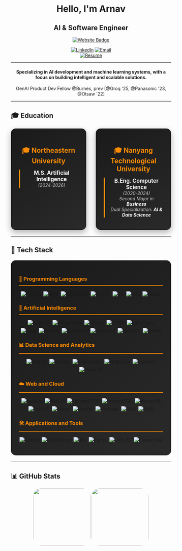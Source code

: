 <div align="center">

# Hello, I'm Arnav
## AI & Software Engineer

<a href="https://arnavjaiswal.com" target="_blank">
  <img src="https://img.shields.io/badge/🚀_Portfolio_Website-arnavjaiswal.com-FF8C00?style=for-the-badge&logo=firefox&logoColor=white&labelColor=000000" alt="Website Badge" />
</a>

[![LinkedIn](https://img.shields.io/badge/linkedin-%230077B5.svg?style=for-the-badge&logo=linkedin&logoColor=white)](https://linkedin.com/in/arnavjaiswal) [![Email](https://img.shields.io/badge/gmail-%23EA4335.svg?style=for-the-badge&logo=gmail&logoColor=white)](mailto:arnavjaiswal140@gmail.com) \
[![Resume](https://img.shields.io/badge/📄_Resume-000000?style=for-the-badge&logo=adobe&logoColor=white&labelColor=000000)](https://drive.google.com/file/d/1HME013qBXntgaT-tZ5tjjRsSVT7wx9Je/view?usp=drive_link)

---

</div>

<div align="center">
  
#### Specializing in AI development and machine learning systems, with a focus on building intelligent and scalable solutions.
GenAI Product Dev Fellow @Burnes, prev [@Groq '25, @Panasonic '23, @Otsaw '22]

---

</div>

## 🎓 Education

<div align="center" style="display: flex; justify-content: space-around; width: 100%; margin: 20px 0; gap: 30px;">
  <div style="width: 45%; background: linear-gradient(145deg, #1a1a1a, #2a2a2a); padding: 25px; border-radius: 15px; box-shadow: 0 8px 20px rgba(0,0,0,0.3); transition: transform 0.3s ease;">
    <h3 style="color: #FF8C00; margin-bottom: 15px; font-size: 1.5em;">🎓 Northeastern University</h3>
    <div style="border-left: 4px solid #FF8C00; padding-left: 15px;">
      <p><strong style="color: #ffffff; font-size: 1.2em;">M.S. Artificial Intelligence</strong><br/>
      <em style="color: #cccccc;">(2024-2026)</em></p>
    </div>
  </div>
  
  <div style="width: 45%; background: linear-gradient(145deg, #1a1a1a, #2a2a2a); padding: 25px; border-radius: 15px; box-shadow: 0 8px 20px rgba(0,0,0,0.3); transition: transform 0.3s ease;">
    <h3 style="color: #FF8C00; margin-bottom: 15px; font-size: 1.5em;">🎓 Nanyang Technological University</h3>
    <div style="border-left: 4px solid #FF8C00; padding-left: 15px;">
      <p><strong style="color: #ffffff; font-size: 1.2em;">B.Eng. Computer Science</strong><br/>
      <em style="color: #cccccc;">(2020-2024)</em><br/>
      <em style="color: #cccccc;">Second Major in <strong style="color: #ffffff;">Business</strong></em><br/>
      <em style="color: #cccccc;">Dual Specialization: <strong style="color: #ffffff;">AI & Data Science</strong></em></p>
    </div>
  </div>
</div>

---

## 🔧 Tech Stack

<div style="background: linear-gradient(145deg, #1a1a1a, #2a2a2a); padding: 25px; border-radius: 15px; margin: 20px 0;">
  <h3 style="color: #FF8C00; border-bottom: 2px solid #FF8C00; padding-bottom: 10px;">🚀 Programming Languages</h3>
  <div style="display: flex; flex-wrap: wrap; gap: 8px; margin: 15px 0;justify-content: center;">
<img src="https://img.shields.io/badge/python-%233776AB.svg?style=for-the-badge&logo=python&logoColor=white" alt="Python" />
<img src="https://img.shields.io/badge/java-%23007396.svg?style=for-the-badge&logo=java&logoColor=white" alt="Java" />
<img src="https://img.shields.io/badge/javascript-%23F7DF1E.svg?style=for-the-badge&logo=javascript&logoColor=black" alt="JavaScript" />
<img src="https://img.shields.io/badge/c++-%2300599C.svg?style=for-the-badge&logo=c%2B%2B&logoColor=white" alt="C/C++" />
<img src="https://img.shields.io/badge/csharp-%23239120.svg?style=for-the-badge&logo=c-sharp&logoColor=white" alt="C#" />
<img src="https://img.shields.io/badge/sql-%234479A1.svg?style=for-the-badge&logo=mysql&logoColor=white" alt="SQL" />
<img src="https://img.shields.io/badge/flutter-%2302569B.svg?style=for-the-badge&logo=flutter&logoColor=white" alt="Flutter" />
  </div>

  <h3 style="color: #FF8C00; border-bottom: 2px solid #FF8C00; padding-bottom: 10px; margin-top: 25px;">🤖 Artificial Intelligence</h3>
  <div style="display: flex; flex-wrap: wrap; gap: 8px; margin: 15px 0; justify-content: center;">
<img src="https://img.shields.io/badge/pytorch-%23EE4C2C.svg?style=for-the-badge&logo=pytorch&logoColor=white" alt="PyTorch" />
<img src="https://img.shields.io/badge/tensorflow-%23FF6F00.svg?style=for-the-badge&logo=tensorflow&logoColor=white" alt="TensorFlow" />
<img src="https://img.shields.io/badge/ollama-%2316A5F3.svg?style=for-the-badge&logo=ollama&logoColor=white" alt="Ollama" />
<img src="https://img.shields.io/badge/cuda-%2376B900.svg?style=for-the-badge&logo=nvidia&logoColor=white" alt="CUDA" />
<img src="https://img.shields.io/badge/langchain-%23000000.svg?style=for-the-badge&logo=chainlink&logoColor=white" alt="LangChain" />
<img src="https://img.shields.io/badge/groq-%23000000.svg?style=for-the-badge&logo=groq&logoColor=white" alt="Groq" />
<img src="https://img.shields.io/badge/cohere-%23000000.svg?style=for-the-badge&logo=cohere&logoColor=white" alt="Cohere" />
<img src="https://img.shields.io/badge/supabase-%233ECF8E.svg?style=for-the-badge&logo=supabase&logoColor=white" alt="Supabase" />
<img src="https://img.shields.io/badge/pinecone-%23000000.svg?style=for-the-badge&logo=pinecone&logoColor=white" alt="Pinecone" />
<img src="https://img.shields.io/badge/opencv-%235C3EE8.svg?style=for-the-badge&logo=opencv&logoColor=white" alt="OpenCV" />
<img src="https://img.shields.io/badge/onnx-%23005CED.svg?style=for-the-badge&logo=onnx&logoColor=white" alt="ONNX" />
  </div>

  <h3 style="color: #FF8C00; border-bottom: 2px solid #FF8C00; padding-bottom: 10px; margin-top: 25px; ">📊 Data Science and Analytics</h3>
  <div style="display: flex; flex-wrap: wrap; gap: 8px; margin: 15px 0;justify-content: center;">
<img src="https://img.shields.io/badge/numpy-%23013243.svg?style=for-the-badge&logo=numpy&logoColor=white" alt="NumPy" />
<img src="https://img.shields.io/badge/pandas-%23150458.svg?style=for-the-badge&logo=pandas&logoColor=white" alt="Pandas" />
<img src="https://img.shields.io/badge/scikit--learn-%23F7931E.svg?style=for-the-badge&logo=scikit-learn&logoColor=white" alt="Scikit-learn" />
<img src="https://img.shields.io/badge/matplotlib-%2311557C.svg?style=for-the-badge&logo=python&logoColor=white" alt="Matplotlib" />
<img src="https://img.shields.io/badge/seaborn-%233776AB.svg?style=for-the-badge&logo=python&logoColor=white" alt="Seaborn" />
<img src="https://img.shields.io/badge/power%20bi-%23F2C811.svg?style=for-the-badge&logo=power-bi&logoColor=black" alt="Power BI" />
  </div>

  <h3 style="color: #FF8C00; border-bottom: 2px solid #FF8C00; padding-bottom: 10px; margin-top: 25px;">☁️ Web and Cloud</h3>
  <div style="display: flex; flex-wrap: wrap; gap: 8px; margin: 15px 0;justify-content: center;">
<img src="https://img.shields.io/badge/node.js-%23339933.svg?style=for-the-badge&logo=node.js&logoColor=white" alt="Node.js" />
<img src="https://img.shields.io/badge/next.js-%23000000.svg?style=for-the-badge&logo=next.js&logoColor=white" alt="Next.js" />
<img src="https://img.shields.io/badge/tailwind%20css-%2338B2AC.svg?style=for-the-badge&logo=tailwind-css&logoColor=white" alt="Tailwind CSS" />
<img src="https://img.shields.io/badge/postgresql-%23336791.svg?style=for-the-badge&logo=postgresql&logoColor=white" alt="PostgreSQL" />
<img src="https://img.shields.io/badge/mongodb-%2347A248.svg?style=for-the-badge&logo=mongodb&logoColor=white" alt="MongoDB" />
<img src="https://img.shields.io/badge/fastapi-%23009688.svg?style=for-the-badge&logo=fastapi&logoColor=white" alt="FastAPI" />
<img src="https://img.shields.io/badge/vercel-%23000000.svg?style=for-the-badge&logo=vercel&logoColor=white" alt="Vercel" />
<img src="https://img.shields.io/badge/docker-%232496ED.svg?style=for-the-badge&logo=docker&logoColor=white" alt="Docker" />
<img src="https://img.shields.io/badge/firebase-%23FFCA28.svg?style=for-the-badge&logo=firebase&logoColor=black" alt="Firebase" />
<img src="https://img.shields.io/badge/gcp-%234285F4.svg?style=for-the-badge&logo=google-cloud&logoColor=white" alt="GCP" />
<img src="https://img.shields.io/badge/aws-%23232F3E.svg?style=for-the-badge&logo=amazon-aws&logoColor=white" alt="AWS" />
  </div>

  <h3 style="color: #FF8C00; border-bottom: 2px solid #FF8C00; padding-bottom: 10px; margin-top: 25px;">🛠️ Applications and Tools</h3>
  <div style="display: flex; flex-wrap: wrap; gap: 8px; margin: 15px 0;justify-content: center;">
<img src="https://img.shields.io/badge/github-%23181717.svg?style=for-the-badge&logo=github&logoColor=white" alt="GitHub" />
<img src="https://img.shields.io/badge/confluence-%23172B4D.svg?style=for-the-badge&logo=confluence&logoColor=white" alt="Confluence" />
<img src="https://img.shields.io/badge/jira-%230052CC.svg?style=for-the-badge&logo=jira&logoColor=white" alt="Jira" />
<img src="https://img.shields.io/badge/figma-%23F24E1E.svg?style=for-the-badge&logo=figma&logoColor=white" alt="Figma" />
<img src="https://img.shields.io/badge/unity3d-%23000000.svg?style=for-the-badge&logo=unity&logoColor=white" alt="Unity3D" />
<img src="https://img.shields.io/badge/flutterflow-%2302569B.svg?style=for-the-badge&logo=flutter&logoColor=white" alt="FlutterFlow" />
  </div>
</div>

---

## 📊 GitHub Stats

<p align="center">
  <img height="180em" style="border-radius: 25px;" src="https://github-readme-stats.vercel.app/api?username=ShadowMasterAJ&show_icons=true&theme=gruvbox&hide_border=true&count_private=true&bg_color=000000&title_color=FF8C00&text_color=FF8C00&icon_color=FF8C00" /> <img height="180em" style="border-radius: 25px;" src="https://github-readme-stats.vercel.app/api/top-langs/?username=ShadowMasterAJ&layout=compact&theme=gruvbox&hide_border=true&langs_count=6&hide=jupyter%20notebook,tex,css,php&bg_color=000000&title_color=FF8C00&text_color=FF8C00" />
</p>
